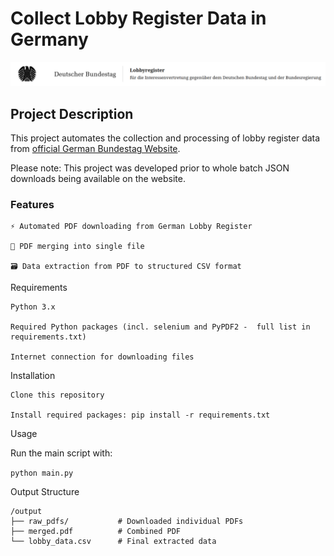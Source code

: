 # Collect Lobby Register Data in Germany
![Logo](./bundestag_register.png)

## Project Description

This project automates the collection and processing of lobby register data from [official German Bundestag Website](https://www.lobbyregister.bundestag.de/startseite?lang=de).

Please note: This project was developed prior to whole batch JSON downloads being available on the website. 

### Features

    ⚡ Automated PDF downloading from German Lobby Register

    📂 PDF merging into single file

    🗃️ Data extraction from PDF to structured CSV format

Requirements

    Python 3.x

    Required Python packages (incl. selenium and PyPDF2 -  full list in requirements.txt)

    Internet connection for downloading files

Installation

    Clone this repository

    Install required packages: pip install -r requirements.txt

Usage

Run the main script with:

``` python main.py ```

Output Structure
```
/output
├── raw_pdfs/           # Downloaded individual PDFs
├── merged.pdf          # Combined PDF
└── lobby_data.csv      # Final extracted data
```
